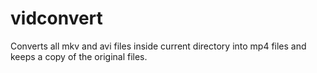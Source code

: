 # vidconvert
Converts all mkv and avi files inside current directory into mp4 files and keeps a copy of the original files.

